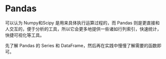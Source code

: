 # Pandas

可以认为 Numpy和Scipy 是用来具体执行运算过程的，而 Pandas 则是更直接和人交互的，便于分析的工具，所以它会更多地提供一些诸如行列索引，快速统计，快捷可视化等工具。

先了解 Pandas 的 Series 和 DataFrame，然后再在实践中慢慢了解需要的函数即可。
